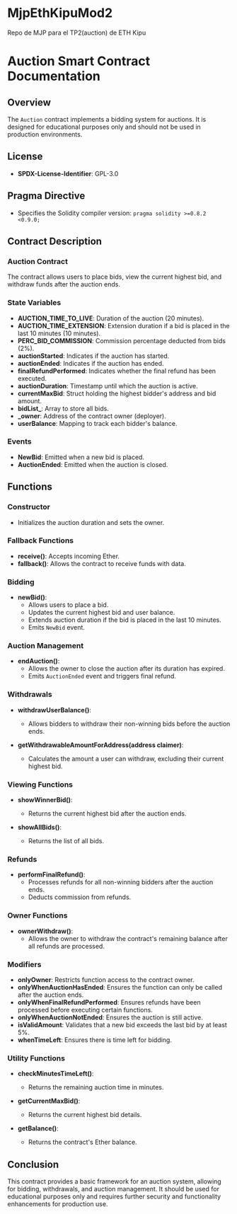 # MjpEthKipuMod2
Repo de  MJP para el TP2(auction)  de ETH Kipu
# Auction Smart Contract Documentation

## Overview

The `Auction` contract implements a bidding system for auctions. It is designed for educational purposes only and should not be used in production environments.

## License

- **SPDX-License-Identifier**: GPL-3.0

## Pragma Directive

- Specifies the Solidity compiler version: `pragma solidity >=0.8.2 <0.9.0;`

## Contract Description

### Auction Contract

The contract allows users to place bids, view the current highest bid, and withdraw funds after the auction ends.

### State Variables

- **AUCTION_TIME_TO_LIVE**: Duration of the auction (20 minutes).
- **AUCTION_TIME_EXTENSION**: Extension duration if a bid is placed in the last 10 minutes (10 minutes).
- **PERC_BID_COMMISSION**: Commission percentage deducted from bids (2%).
- **auctionStarted**: Indicates if the auction has started.
- **auctionEnded**: Indicates if the auction has ended.
- **finalRefundPerformed**: Indicates whether the final refund has been executed.
- **auctionDuration**: Timestamp until which the auction is active.
- **currentMaxBid**: Struct holding the highest bidder's address and bid amount.
- **bidList_**: Array to store all bids.
- **_owner**: Address of the contract owner (deployer).
- **userBalance**: Mapping to track each bidder's balance.

### Events

- **NewBid**: Emitted when a new bid is placed.
- **AuctionEnded**: Emitted when the auction is closed.

## Functions

### Constructor

- Initializes the auction duration and sets the owner.

### Fallback Functions

- **receive()**: Accepts incoming Ether.
- **fallback()**: Allows the contract to receive funds with data.

### Bidding

- **newBid()**: 
  - Allows users to place a bid.
  - Updates the current highest bid and user balance.
  - Extends auction duration if the bid is placed in the last 10 minutes.
  - Emits `NewBid` event.

### Auction Management

- **endAuction()**: 
  - Allows the owner to close the auction after its duration has expired.
  - Emits `AuctionEnded` event and triggers final refund.

### Withdrawals

- **withdrawUserBalance()**: 
  - Allows bidders to withdraw their non-winning bids before the auction ends.
  
- **getWithdrawableAmountForAddress(address claimer)**: 
  - Calculates the amount a user can withdraw, excluding their current highest bid.

### Viewing Functions

- **showWinnerBid()**: 
  - Returns the current highest bid after the auction ends.
  
- **showAllBids()**: 
  - Returns the list of all bids.

### Refunds

- **performFinalRefund()**: 
  - Processes refunds for all non-winning bidders after the auction ends.
  - Deducts commission from refunds.

### Owner Functions

- **ownerWithdraw()**: 
  - Allows the owner to withdraw the contract's remaining balance after all refunds are processed.

### Modifiers

- **onlyOwner**: Restricts function access to the contract owner.
- **onlyWhenAuctionHasEnded**: Ensures the function can only be called after the auction ends.
- **onlyWhenFinalRefundPerformed**: Ensures refunds have been processed before executing certain functions.
- **onlyWhenAuctionNotEnded**: Ensures the auction is still active.
- **isValidAmount**: Validates that a new bid exceeds the last bid by at least 5%.
- **whenTimeLeft**: Ensures there is time left for bidding.

### Utility Functions

- **checkMinutesTimeLeft()**: 
  - Returns the remaining auction time in minutes.
  
- **getCurrentMaxBid()**: 
  - Returns the current highest bid details.
  
- **getBalance()**: 
  - Returns the contract's Ether balance.

## Conclusion

This contract provides a basic framework for an auction system, allowing for bidding, withdrawals, and auction management. It should be used for educational purposes only and requires further security and functionality enhancements for production use.
